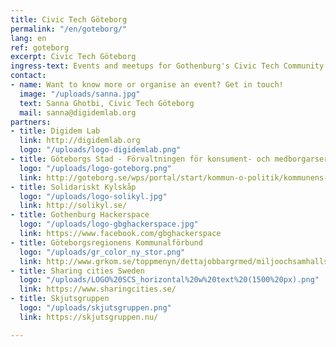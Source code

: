```yaml
---
title: Civic Tech Göteborg
permalink: "/en/goteborg/"
lang: en
ref: goteborg
excerpt: Civic Tech Göteborg
ingress-text: Events and meetups for Gothenburg's Civic Tech Community!
contact:
- name: Want to know more or organise an event? Get in touch!
  image: "/uploads/sanna.jpg"
  text: Sanna Ghotbi, Civic Tech Göteborg
  mail: sanna@digidemlab.org
partners:
- title: Digidem Lab
  link: http://digidemlab.org
  logo: "/uploads/logo-digidemlab.png"
- title: Göteborgs Stad - Förvaltningen för konsument- och medborgarservice
  logo: "/uploads/logo-goteborg.png"
  link: http://goteborg.se/wps/portal/start/kommun-o-politik/kommunens-organisation/forvaltningar/forvaltningar/forvaltningen-for-konsument--och-medborgarservice-/!ut/p/z1/hU7NCoMwGHsar_1q_Wm7WxlD0P3ALrpehrpOZauVWjfY00-Pg40FcghJSEBCAbIvH11Tus705X3WJxmfQ5JgPw39LNkIikW0JtFufwiyI4H8X0DONv4BgSEF2VUaPWuNMCIkoowwzhkNGY85XfZFXwWsAWnVVVll0WTnW61zw7jysIcvU31b2BhUG-3hb5XWjA6KzyQMunhtVS7e-Y0waA!!/dz/d5/L2dBISEvZ0FBIS9nQSEh/
- title: Solidariskt Kylskåp
  logo: "/uploads/logo-solikyl.jpg"
  link: http://solikyl.se/
- title: Gothenburg Hackerspace
  logo: "/uploads/logo-gbghackerspace.jpg"
  link: https://www.facebook.com/gbghackerspace
- title: Göteborgsregionens Kommunalförbund
  logo: "/uploads/gr_color_ny_stor.png"
  link: http://www.grkom.se/toppmenyn/dettajobbargrmed/miljoochsamhallsbyggnad/miljoochkretslopp.4.4fea3bce111092982468000586.html
- title: Sharing cities Sweden
  logo: "/uploads/LOGO%20SCS_horizontal%20w%20text%20(1500%20px).png"
  link: https://www.sharingcities.se/
- title: Skjutsgruppen
  logo: "/uploads/skjutsgruppen.png"
  link: https://skjutsgruppen.nu/

---
```

